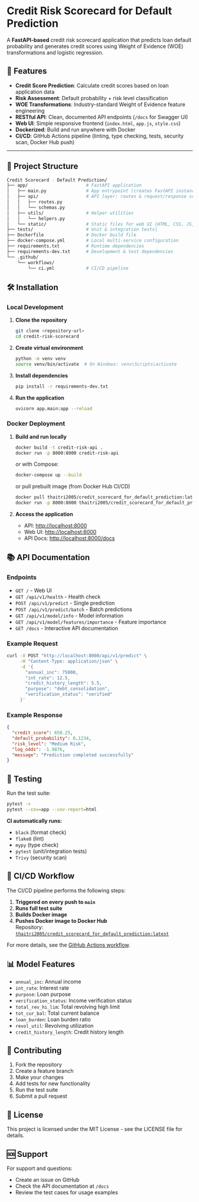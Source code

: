 # Credit Risk Scorecard for Default Prediction

A **FastAPI-based** credit risk scorecard application that predicts loan default probability and generates credit scores using Weight of Evidence (WOE) transformations and logistic regression.

## 🚀 Features

- **Credit Score Prediction**: Calculate credit scores based on loan application data  
- **Risk Assessment**: Default probability + risk level classification  
- **WOE Transformations**: Industry-standard Weight of Evidence feature engineering  
- **RESTful API**: Clean, documented API endpoints (`/docs` for Swagger UI)  
- **Web UI**: Simple responsive frontend (`index.html`, `app.js`, `style.css`)  
- **Dockerized**: Build and run anywhere with Docker  
- **CI/CD**: GitHub Actions pipeline (linting, type checking, tests, security scan, Docker Hub push)

---

## 📁 Project Structure

```bash
Credit Scorecard - Default Prediction/
├── app/                      # FastAPI application
│   ├── main.py               # App entrypoint (creates FastAPI instance)
│   ├── api/                  # API layer: routes & request/response schemas
│   │   ├── routes.py
│   │   └── schemas.py
│   ├── utils/                # Helper utilities
│   │   └── helpers.py
│   └── static/               # Static files for web UI (HTML, CSS, JS, assets)
├── tests/                    # Unit & integration tests│
├── Dockerfile                # Docker build file
├── docker-compose.yml        # Local multi-service configuration
├── requirements.txt          # Runtime dependencies
├── requirements-dev.txt      # Development & test dependencies
└── .github/
    └── workflows/
        └── ci.yml            # CI/CD pipeline
```

## 🛠️ Installation

### Local Development

1. **Clone the repository**

   ```bash
   git clone <repository-url>
   cd credit-risk-scorecard
   ```

2. **Create virtual environment**

   ```bash
   python -m venv venv
   source venv/bin/activate  # On Windows: venv\Scripts\activate
   ```

3. **Install dependencies**

   ```bash
   pip install -r requirements-dev.txt
   ```

4. **Run the application**

   ```bash
   uvicorn app.main:app --reload
   ```

### Docker Deployment

1. **Build and run locally**

   ```bash
   docker build -t credit-risk-api .
   docker run -p 8000:8000 credit-risk-api
   ```

   or with Compose:

   ```bash
   docker-compose up --build
   ```

   or pull prebuilt image (from Docker Hub CI/CD)

   ```bash
   docker pull thaitri2005/credit_scorecard_for_default_prediction:latest
   docker run -p 8000:8000 thaitri2005/credit_scorecard_for_default_prediction:latest
   ```

2. **Access the application**
   - API: <http://localhost:8000>
   - Web UI: <http://localhost:8000>
   - API Docs: <http://localhost:8000/docs>

## 📚 API Documentation

### Endpoints

- `GET /` - Web UI
- `GET /api/v1/health` - Health check
- `POST /api/v1/predict` - Single prediction
- `POST /api/v1/predict/batch` - Batch predictions
- `GET /api/v1/model/info` - Model information
- `GET /api/v1/model/features/importance` - Feature importance
- `GET /docs` - Interactive API documentation

### Example Request

```bash
curl -X POST "http://localhost:8000/api/v1/predict" \
     -H "Content-Type: application/json" \
     -d '{
       "annual_inc": 75000,
       "int_rate": 12.5,
       "credit_history_length": 5.5,
       "purpose": "debt_consolidation",
       "verification_status": "verified"
     }'
```

### Example Response

```json
{
  "credit_score": 650.25,
  "default_probability": 0.1234,
  "risk_level": "Medium Risk",
  "log_odds": -1.9876,
  "message": "Prediction completed successfully"
}
```

## 🧪 Testing

Run the test suite:

```bash
pytest -v
pytest --cov=app --cov-report=html
```

**CI automatically runs:**

- `black` (format check)
- `flake8` (lint)
- `mypy` (type check)
- `pytest` (unit/integration tests)
- `Trivy` (security scan)

## 🔄 CI/CD Workflow

The CI/CD pipeline performs the following steps:

1. **Triggered on every push to `main`**
2. **Runs full test suite**
3. **Builds Docker image**
4. **Pushes Docker image to Docker Hub**  
   Repository: [`thaitri2005/credit_scorecard_for_default_prediction:latest`](https://hub.docker.com/r/thaitri2005/credit_scorecard_for_default_prediction)

For more details, see the [GitHub Actions workflow](.github/workflows/deploy.yml).

## 📊 Model Features

- `annual_inc`: Annual income
- `int_rate`: Interest rate
- `purpose`: Loan purpose
- `verification_status`: Income verification status
- `total_rev_hi_lim`: Total revolving high limit
- `tot_cur_bal`: Total current balance
- `loan_burden`: Loan burden ratio
- `revol_util`: Revolving utilization
- `credit_history_length`: Credit history length

## 🤝 Contributing

1. Fork the repository
2. Create a feature branch
3. Make your changes
4. Add tests for new functionality
5. Run the test suite
6. Submit a pull request

## 📄 License

This project is licensed under the MIT License - see the LICENSE file for details.

## 🆘 Support

For support and questions:

- Create an issue on GitHub
- Check the API documentation at `/docs`
- Review the test cases for usage examples
